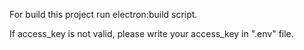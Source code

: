 For build this project run electron:build script.

If access_key is not valid, please write your access_key in ".env" file.